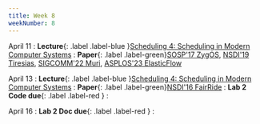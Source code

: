 ```yaml
---
title: Week 8
weekNumber: 8
---
```


April 11
: **Lecture**{: .label .label-blue }[Scheduling 4: Scheduling in Modern Computer Systems](/sp23/assets/slides/lec13_scheduling4.pdf)
    : **Paper**{: .label .label-green}[SOSP'17 ZygOS](https://dl.acm.org/doi/10.1145/3132747.3132780), [NSDI'19 Tiresias](https://www.usenix.org/conference/nsdi19/presentation/gu), [SIGCOMM'22 Muri](https://dl.acm.org/doi/10.1145/3544216.3544224), [ASPLOS'23 ElasticFlow](https://dl.acm.org/doi/abs/10.1145/3575693.3575721)

April 13
: **Lecture**{: .label .label-blue }[Scheduling 4: Scheduling in Modern Computer Systems](/sp23/assets/slides/lec13_scheduling4.pdf)
    : **Paper**{: .label .label-green}[NSDI'16 FairRide](https://www.usenix.org/conference/nsdi16/technical-sessions/presentation/pu)
: **Lab 2 Code due**{: .label .label-red }
    : &emsp;

April 16
: **Lab 2 Doc due**{: .label .label-red }
    : &emsp;
